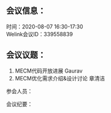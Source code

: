 会议信息：
------------

时间：2020-08-07 16:30-17:30  
Welink会议ID：339558839 


会议议题：
------------

1. MECM代码开放进展    Gaurav
2. MECM优化需求介绍&设计讨论  章清洁


参会人员：  


会议纪要：
